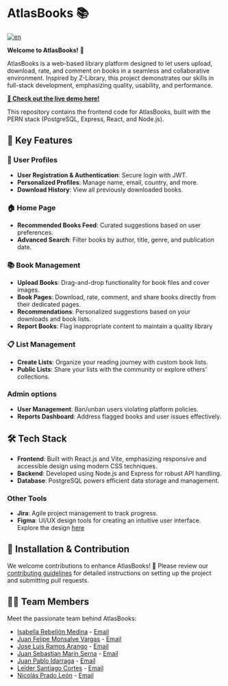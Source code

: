 # AtlasBooks 📚

[![en](https://img.shields.io/badge/lang-en-red.svg)](https://github.com/jfmonsa/AtlasBooks-front/blob/main/README.md)

**Welcome to AtlasBooks!** 🎉

AtlasBooks is a web-based library platform designed to let users upload, download, rate, and comment on books in a seamless and collaborative environment. Inspired by Z-Library, this project demonstrates our skills in full-stack development, emphasizing quality, usability, and performance.

**[🚀 Check out the live demo here!](https://atlasbooks.netlify.app/)**

This repository contains the frontend code for AtlasBooks, built with the PERN stack (PostgreSQL, Express, React, and Node.js).

<!--
<p align="center">
  <img alt="" src="./public/home-screenshot.png"  style="height:400px">
</p>
-->
<!-- https://github.com/jfmonsa/AtlasBooks-front/assets/81452967/8dd09f11-87a3-45e9-8479-ac7943c542ac -->

## 🌟 Key Features

### 📄 User Profiles

- **User Registration & Authentication**: Secure login with JWT.
- **Personalized Profiles**: Manage name, email, country, and more.
- **Download History**: View all previously downloaded books.

### 🏠 Home Page

- **Recommended Books Feed**: Curated suggestions based on user preferences.
- **Advanced Search**: Filter books by author, title, genre, and publication date.

### 📚 Book Management

- **Upload Books**: Drag-and-drop functionality for book files and cover images.
- **Book Pages**: Download, rate, comment, and share books directly from their dedicated pages.
- **Recommendations**: Personalized suggestions based on your downloads and book lists.
- **Report Books**: Flag inappropriate content to maintain a quality library

### 📋 List Management

- **Create Lists**: Organize your reading journey with custom book lists.
- **Public Lists**: Share your lists with the community or explore others' collections.

### Admin options

- **User Management**: Ban/unban users violating platform policies.
- **Reports Dashboard**: Address flagged books and user issues effectively.

## 🛠 Tech Stack

- **Frontend**: Built with React.js and Vite, emphasizing responsive and accessible design using modern CSS techniques.
- **Backend**: Developed using Node.js and Express for robust API handling.
- **Database**: PostgreSQL powers efficient data storage and management.

### Other Tools

- **Jira**: Agile project management to track progress.
- **Figma**: UI/UX design tools for creating an intuitive user interface. Explore the design [here](https://www.figma.com/design/mgwoKhiK6PWJEddFpD78te/AtlasBooks?node-id=0-1&t=AN7QX4QfWvHQWtBI-1)

## 📝 Installation & Contribution

We welcome contributions to enhance AtlasBooks! 🚀
Please review our [contributing guidelines](CONTRIBUTING.md) for detailed instructions on setting up the project and submitting pull requests.

## 👩‍💻 Team Members

Meet the passionate team behind AtlasBooks:

- [Isabella Rebellón Medina](https://github.com/Issabella09) - [Email](mailto:isabella.rebellon@correounivalle.edu.co)
- [Juan Felipe Monsalve Vargas](https://github.com/jfmonsa) - [Email](mailto:juan.felipe.monsalve@correounivalle.edu.co)
- [Jose Luis Ramos Arango](https://github.com/RamSterB) - [Email](mailto:jose.luis.ramos@correounivalle.edu.co)
- [Juan Sebastian Marin Serna](https://github.com/JSebastianMarin) - [Email](mailto:juan.marin.serna@correounivalle.edu.co)
- [Juan Pablo Idarraga](https://github.com/JuanPidarraga) - [Email](mailto:idarraga.juan@correounivalle.edu.co)
- [Leider Santiago Cortes](https://github.com/LeiderCortes) - [Email](mailto:cortes.leider@correounivalle.edu.co)
- [Nicolás Prado León](https://github.com/NicolasPL64) - [Email](mailto:nicolas.prado@correounivalle.edu.co)
